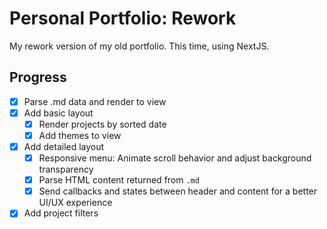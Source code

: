 # Personal Portfolio: Rework

My rework version of my old portfolio. This time, using NextJS.

## Progress

- [x] Parse .md data and render to view 
- [x] Add basic layout
    - [x] Render projects by sorted date
    - [x] Add themes to view 
- [x] Add detailed layout
    - [x] Responsive menu: Animate scroll behavior and adjust background transparency
    - [x] Parse HTML content returned from `.md` 
    - [x] Send callbacks and states between header and content for a better UI/UX experience
- [x] Add project filters